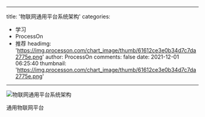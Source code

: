 
---
title: '物联网通用平台系统架构'
categories: 
 - 学习
 - ProcessOn
 - 推荐
headimg: 'https://img.processon.com/chart_image/thumb/61612ce3e0b34d7c7da2775e.png'
author: ProcessOn
comments: false
date: 2021-12-01 06:25:40
thumbnail: 'https://img.processon.com/chart_image/thumb/61612ce3e0b34d7c7da2775e.png'
---

<div>   
<img class="thumb" alt="物联网通用平台系统架构" src="https://img.processon.com/chart_image/thumb/61612ce3e0b34d7c7da2775e.png" referrerpolicy="no-referrer">
<p>通用物联网平台</p>  
</div>
            